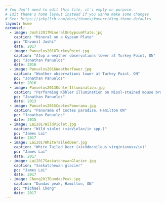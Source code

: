 ```yaml
---
# You don't need to edit this file, it's empty on purpose.
# Edit theme's home layout instead if you wanna make some changes
# See: https://jekyllrb.com/docs/themes/#overriding-theme-defaults
layout: home
carousel:
  - image: Joshi2017MineralOnGypsumPlate.jpg
    caption: "Mineral on a Gypsum Plate"
    pc: "Dhvanil Joshi"
    date: 2017
  - image: Panuelos2016TurkeyPoint.jpg
    caption: "Atop a weather observations tower at Turkey Point, ON"
    pc: "Jonathan Panuelos"
    date: 2016
  - image: Panuelos2016WeatherTower.jpg
    caption: "Weather observations tower at Turkey Point, ON"
    pc: "Jonathan Panuelos"
    date: 2016
  - image: Panuelos2013KohlerIllumination.jpg
    caption: "Performing Köhler illumination on Nissl-stained mouse brain tissue"
    pc: "Jonathan Panuelos"
    date: 2013
  - image: Panuelos2015CootesPanorama.jpg
    caption: "Panorama of Cootes paradise, Hamilton ON"
    pc: "Jonathan Panuelos"
    date: 2015
  - image: Lai2017WildViolet.jpg
    caption: "Wild violet (<i>Viola</i> spp.)"
    pc: "James Lai"
    date: 2017
  - image: Lai2017WhiteTailedDeer.jpg
    caption: "White Tailed Deer (<i>Odocoileus virginianus</i>)"
    pc: "James Lai"
    date: 2017
  - image: Lai2017SaskatchewanGlacier.jpg
    caption: "Saskatchewan glacier"
    pc: "James Lai"
    date: 2017
  - image: Chong2017DundasPeak.jpg
    caption: "Dundas peak, Hamilton, ON"
    pc: "Michael Chong"
    date: 2017
---
```

